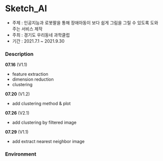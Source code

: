 # Sketch_AI
- 주제 : 인공지능과 로봇팔을 통해 장애아동이 보다 쉽게 그림을 그릴 수 있도록 도와주는 서비스 제작
- 주최 : 경기도 우리동네 과학클럽
- 기간 : 2021.7.1 ~ 2021.9.30

### Description
__07.16__ (V1.1)  
- feature extraction
- dimension reduction 
- clustering  

__07.20__ (V1.2)   
- add clustering method & plot

__07.26__ (V2.1)   
- add clustering by filtered image

__07.29__ (V1.1)
- add extract nearest neighbor image

### Environment
